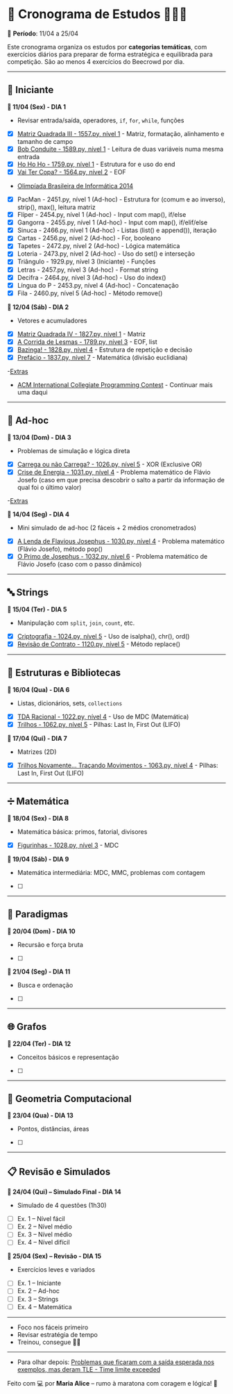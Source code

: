 # 🏁 Cronograma de Estudos  👩‍💻💜  
📅 **Período**: 11/04 a 25/04  

Este cronograma organiza os estudos por **categorias temáticas**, com exercícios diários para preparar de forma estratégica e equilibrada para competição. São ao menos 4 exercícios do Beecrowd por dia.

---

## 🧩 Iniciante
**🔹 11/04 (Sex) - DIA 1**
- Revisar entrada/saída, operadores, `if`, `for`, `while`, funções
- [x] [Matriz Quadrada III - 1557.py, nível 1](./Iniciante/1557.py) - Matriz, formatação, alinhamento e tamanho de campo
- [x] [Bob Conduite - 1589.py, nível 1](./Iniciante/1589.py) - Leitura de duas variáveis numa mesma entrada
- [x] [Ho Ho Ho - 1759.py, nível 1](./Iniciante/1759.py) - Estrutura for e uso do end
- [x] [Vai Ter Copa? - 1564.py, nível 2](./Iniciante/1564.py) - EOF

- [Olimpíada Brasileira de Informática 2014](./Simulados/OBI%202014/) 
- [x] PacMan - 2451.py, nível 1 (Ad-hoc) - Estrutura for (comum e ao inverso), strip(), max(), leitura matriz
- [x] Flíper - 2454.py, nível 1 (Ad-hoc) - Input com map(), if/else
- [x] Gangorra - 2455.py, nível 1 (Ad-hoc) - Input com map(), if/elif/else
- [x] Sinuca - 2466.py, nível 1 (Ad-hoc) - Listas (list() e append()), iteração
- [x] Cartas - 2456.py, nível 2 (Ad-hoc) - For, booleano
- [x] Tapetes - 2472.py, nível 2 (Ad-hoc) - Lógica matemática
- [x] Loteria - 2473.py, nível 2 (Ad-hoc) - Uso do set() e interseção
- [x] Triângulo - 1929.py, nível 3 (Iniciante) - Funções
- [x] Letras - 2457.py, nível 3 (Ad-hoc) - Format string
- [x] Decifra - 2464.py, nível 3 (Ad-hoc) - Uso do index()
- [x] Língua do P - 2453.py, nível 4 (Ad-hoc) - Concatenação
- [x] Fila - 2460.py, nível 5 (Ad-hoc) - Método remove()

**🔹 12/04 (Sáb) - DIA 2**
- Vetores e acumuladores
- [x] [Matriz Quadrada IV - 1827.py, nível 1](./Iniciante/1827.py) - Matriz
- [x] [A Corrida de Lesmas - 1789.py, nível 3](./Iniciante/1789.py) - EOF, list
- [x] [Bazinga! - 1828.py, nível 4](./Iniciante/1828.py) - Estrutura de repetição e decisão
- [x] [Prefácio - 1837.py, nível 7](./Iniciante/1837.py) - Matemática (divisão euclidiana)

-[Extras](./Aulas/Aula1/)

- [ACM International Collegiate Programming Contest](./Simulados/ACM/)  - Continuar mais uma daqui

---

## 🧪 Ad-hoc
**🔹 13/04 (Dom) - DIA 3**
- Problemas de simulação e lógica direta
- [x] [Carrega ou não Carrega? - 1026.py, nível 5](./Ad-Hoc/1026.py) - XOR (Exclusive OR)
- [x] [Crise de Energia - 1031.py, nível 4](./Ad-Hoc/1031.py) - Problema matemático de Flávio Josefo (caso em que precisa descobrir o salto a partir da informação de qual foi o último valor)

-[Extras](./Aulas/Aula2/)

**🔹 14/04 (Seg) - DIA 4**
- Mini simulado de ad-hoc (2 fáceis + 2 médios cronometrados)
- [x] [A Lenda de Flavious Josephus - 1030.py, nível 4](./Ad-Hoc/1030.py) - Problema matemático (Flávio Josefo), método pop()
- [x] [O Primo de Josephus - 1032.py, nível 6](./Ad-Hoc/1032.py) - Problema matemático de Flávio Josefo (caso com o passo dinâmico)

---

## 🔤 Strings
**🔹 15/04 (Ter) - DIA 5**
- Manipulação com `split`, `join`, `count`, etc.
- [x] [Criptografia - 1024.py, nível 5](./Strings/1024.py) - Uso de isalpha(), chr(), ord()
- [x] [Revisão de Contrato - 1120.py, nível 5](./Strings/1120.py) - Método replace()

---

## 🧱 Estruturas e Bibliotecas
**🔹 16/04 (Qua) - DIA 6**
- Listas, dicionários, sets, `collections`
- [x] [TDA Racional - 1022.py, nível 4](./Estruturas%20e%20Bibliotecas/1022.py) - Uso de MDC (Matemática)
- [x] [Trilhos - 1062.py, nível 5](./Estruturas%20e%20Bibliotecas/1062.py) - Pilhas: Last In, First Out (LIFO)

**🔹 17/04 (Qui) - DIA 7**
- Matrizes (2D)
- [x] [Trilhos Novamente... Traçando Movimentos - 1063.py, nível 4](./Estruturas%20e%20Bibliotecas/1063.py) - Pilhas: Last In, First Out (LIFO)

---

## ➗ Matemática
**🔹 18/04 (Sex) - DIA 8**
- Matemática básica: primos, fatorial, divisores
- [x] [Figurinhas - 1028.py, nível 3](./Matemática/1028.py) - MDC

**🔹 19/04 (Sáb) - DIA 9**
- Matemática intermediária: MDC, MMC, problemas com contagem
- [ ] 

---

## 🧠 Paradigmas
**🔹 20/04 (Dom) - DIA 10**
- Recursão e força bruta
- [ ] 

**🔹 21/04 (Seg) - DIA 11**
- Busca e ordenação
- [ ] 

---

## 🌐 Grafos
**🔹 22/04 (Ter) - DIA 12**
- Conceitos básicos e representação
- [ ] 

---

## 📐 Geometria Computacional
**🔹 23/04 (Qua) - DIA 13**
- Pontos, distâncias, áreas
- [ ] 

---

## 📋 Revisão e Simulados

**🔹 24/04 (Qui) – Simulado Final - DIA 14**
- Simulado de 4 questões (1h30)
- [ ] Ex. 1 – Nível fácil  
- [ ] Ex. 2 – Nível médio  
- [ ] Ex. 3 – Nível médio  
- [ ] Ex. 4 – Nível difícil

**🔹 25/04 (Sex) – Revisão - DIA 15**
- Exercícios leves e variados
- [ ] Ex. 1 – Iniciante  
- [ ] Ex. 2 – Ad-hoc  
- [ ] Ex. 3 – Strings  
- [ ] Ex. 4 – Matemática

---

- Foco nos fáceis primeiro  
- Revisar estratégia de tempo  
- Treinou, consegue 💪👑

---
- Para olhar depois: [Problemas que ficaram com a saída esperada nos exemplos, mas deram TLE - Time limite exceeded](./Para%20ver%20depois%20-%20Time%20limit%20exceeded/)

Feito com 💻 por **Maria Alice** – rumo à maratona com coragem e lógica! 🌟
